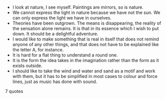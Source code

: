  - I look at nature, I see myself. Paintings are mirrors, so is nature.
 - We cannot express the light in nature because we have not the sun. We can only express the light we have in ourselves.
 - Theories have been outgrown. The means is disappearing, the reality of the sensation alone remains. It is that in its essence which I wish to put down. It should be a delightful adventure.
 - I would like to make something that is real in itself that does not remind anyone of any other things, and that does not have to be explained like the letter A, for instance.
 - It is hard for a flat thing to understand a round one.
 - It is the form the idea takes in the imagination rather than the form as it exists outside.
 - I should like to take the wind and water and sand as a motif and work with them, but it has to be simplified in most cases to colour and force lines, just as music has done with sound.

7 quotes